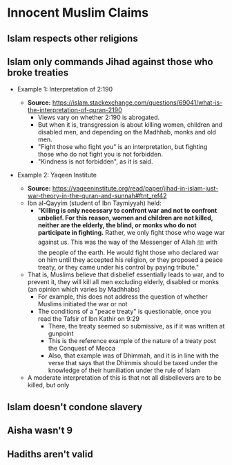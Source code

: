 # Innocent Muslim Claims

## Islam respects other religions

## Islam only commands Jihad against those who broke treaties

- Example 1: Interpretation of 2:190
	- **Source:** https://islam.stackexchange.com/questions/69041/what-is-the-interpretation-of-quran-2190
		- Views vary on whether 2:190 is abrogated.
		- But when it is, transgression is about killing women, children and disabled men, and depending on the Madhhab, monks and old men.
		- "Fight those who fight you" is an interpretation, but fighting those who do not fight you is not forbidden.
		- "Kindness is not forbidden", as it is said.

- Example 2: Yaqeen Institute
	- **Source:** https://yaqeeninstitute.org/read/paper/jihad-in-islam-just-war-theory-in-the-quran-and-sunnah#ftnt_ref42
	- Ibn al-Qayyim (student of Ibn Taymiyyah) held:
		- "**Killing is only necessary to confront war and not to confront unbelief. For this reason, women and children are not killed, neither are the elderly, the blind, or monks who do not participate in fighting.** Rather, we only fight those who wage war against us. This was the way of the Messenger of Allah ﷺ with the people of the earth. He would fight those who declared war on him until they accepted his religion, or they proposed a peace treaty, or they came under his control by paying tribute."
	- That is, Muslims believe that disbelief essentially leads to war, and to prevent it, they will kill all men excluding elderly, disabled or monks (an opinion which varies by Madhhabs)
		- For example, this does not address the question of whether Muslims initiated the war or not
		- The conditions of a "peace treaty" is questionable, once you read the Tafsir of Ibn Kathir on 9:29
			- There, the treaty seemed so submissive, as if it was written at gunpoint
			- This is the reference example of the nature of a treaty post the Conquest of Mecca
			- Also, that example was of Dhimmah, and it is in line with the verse that says that the Dhimmis should be taxed under the knowledge of their humiliation under the rule of Islam
	- A moderate interpretation of this is that not all disbelievers are to be killed, but only 

## Islam doesn't condone slavery

## Aisha wasn't 9

## Hadiths aren't valid
